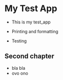 # My Test App
* This is my test_app
- Printing and formatting
* Testing

## Second chapter
* bla bla
* ovo ono
